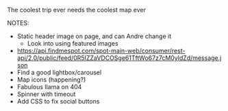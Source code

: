 The coolest trip ever needs the coolest map ever


NOTES:
* Static header image on page, and can Andre change it
  - Look into using featured images
* https://api.findmespot.com/spot-main-web/consumer/rest-api/2.0/public/feed/0R5IZZaVDCOSge61TftWo67z7cM0yldZd/message.json
* Find a good lightbox/carousel
* Map icons (happening?)
* Fabulous llama on 404
* Spinner with timeout
* Add CSS to fix social buttons
